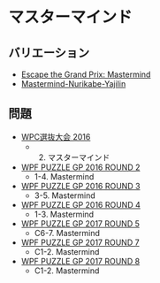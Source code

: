 # マスターマインド

## バリエーション
- [Escape the Grand Prix: Mastermind](escapethegrandprix-mastermind.md)
- [Mastermind-Nurikabe-Yajilin](mastermind-nurikabe-yajilin.md)

## 問題
- [WPC選抜大会 2016](../questions/jwpc2016.md)
	- 2. マスターマインド
- [WPF PUZZLE GP 2016 ROUND 2](../questions/wpfpgp2016-2.md)
	- 1-4. Mastermind
- [WPF PUZZLE GP 2016 ROUND 3](../questions/wpfpgp2016-3.md)
	- 3-5. Mastermind
- [WPF PUZZLE GP 2016 ROUND 4](../questions/wpfpgp2016-4.md)
	- 1-3. Mastermind
- [WPF PUZZLE GP 2017 ROUND 5](../questions/wpfpgp2017-5.md)
	- C6-7. Mastermind
- [WPF PUZZLE GP 2017 ROUND 7](../questions/wpfpgp2017-7.md)
	- C1-2. Mastermind
- [WPF PUZZLE GP 2017 ROUND 8](../questions/wpfpgp2017-8.md)
	- C1-2. Mastermind
